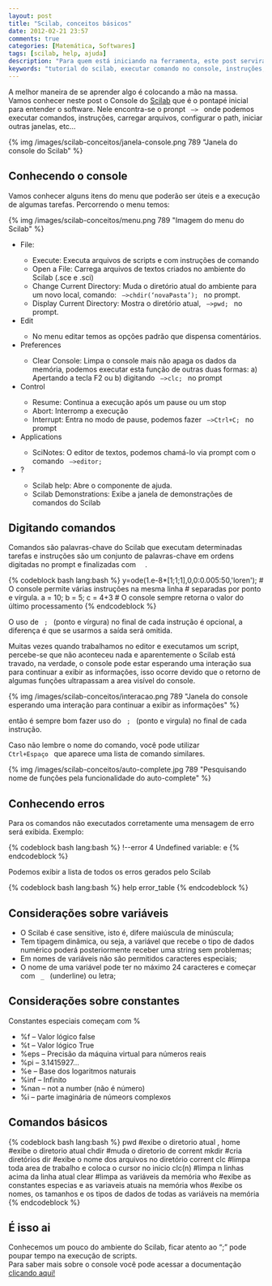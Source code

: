 ```yaml
---
layout: post
title: "Scilab, conceitos básicos"
date: 2012-02-21 23:57
comments: true
categories: [Matemática, Softwares]
tags: [scilab, help, ajuda]
description: "Para quem está iniciando na ferramenta, este post servirá para entender alguns conceitos básicos"
keywords: "tutorial do scilab, executar comando no console, instruções, carregar arquivos utilizando comandos do console, configurar o path do projeto, iniciar o scinote, comandos do console, pronpt no scilab"
---
```


<p>
A melhor maneira de se aprender algo é colocando a mão na massa. <br />
Vamos conhecer neste post o Console do <a href="http://www.scilab.org/" title="Site oficial do Scilab para download da ferramenta e tutoriais" >Scilab</a> que é o pontapé inicial para entender
 o software. Nele encontra-se o pronpt <code> –> </code> onde podemos executar comandos, instruções, carregar arquivos, configurar o path, iniciar outras janelas, etc…
</p>

<!-- more -->

{% img /images/scilab-conceitos/janela-console.png 789 "Janela do console do Scilab" %}

<h2>Conhecendo o console</h2>
<p>
Vamos conhecer alguns itens do menu que poderão ser úteis e a execução de algumas tarefas. Percorrendo o menu temos:
</p>
{% img /images/scilab-conceitos/menu.png 789 "Imagem do menu do Scilab" %}

<p>

<ul>
  <li>File:</li>
    <ul>
      <li>Execute: Executa arquivos de scripts e com instruções de comando</li>
      <li>Open a File: Carrega arquivos de textos criados no ambiente do Scilab (.sce e .sci)</li>
      <li>Change Current Directory: Muda o diretório atual do ambiente para um novo local,  comando: <code> –>chdir(‘novaPasta’); </code> no prompt.</li>
      <li>Display Current Directory: Mostra o diretório atual, <code> –>pwd; </code> no prompt.</li>
    </ul>
  <li>Edit</li>
    <ul>
      <li>No menu editar temos as opções padrão que dispensa comentários.</li>
    </ul>
  <li>Preferences</li>
    <ul>
      <li>Clear Console: Limpa o console mais não apaga os dados da memória, podemos executar esta função de outras duas formas: a) Apertando a tecla F2 ou  b) digitando <code> –>clc; </code> no prompt</li>
    </ul>  
  <li>Control</li>
    <ul>
      <li>Resume: Continua a execução após um pause ou um stop</li>
      <li>Abort: Interromp a execução</li>
      <li>Interrupt: Entra no modo de pause, podemos fazer <code> –>Ctrl+C; </code> no prompt</li>
    </ul>
  <li>Applications</li>
    <ul>
      <li>SciNotes: O editor de textos, podemos chamá-lo via prompt com o comando <code> –>editor; </code></li>
    </ul>
  <li>?</li>
    <ul>
      <li>Scilab help: Abre o componente de ajuda.</li>
      <li>Scilab Demonstrations: Exibe a janela de demonstrações de comandos do Scilab</li>
    </ul>
</ul>
</p>

<h2>Digitando comandos</h2>
<p>
Comandos são palavras-chave do Scilab que executam determinadas tarefas e instruções são um conjunto de 
palavras-chave em ordens digitadas no prompt e finalizadas com <code> <Enter> </code>.
</p>
{% codeblock bash lang:bash %}
y=ode(1.e-8*[1;1;1],0,0:0.005:50,'loren');
# O console permite várias instruções na mesma linha 
# separadas por ponto e vírgula.
a = 10; b = 5; c = 4+3
# O console sempre retorna  o valor do último processamento
{% endcodeblock %}

<p>
O uso de <code> ; </code> (ponto e vírgura) no final de cada instrução é opcional, a diferença é que se usarmos a saída será omitida.
</p>

<p>
Muitas vezes quando trabalhamos no editor e executamos um script, percebe-se que não aconteceu nada e aparentemente o 
Scilab está travado, na verdade, o console pode estar esperando uma interação sua para continuar a exibir as 
informações, isso ocorre devido que o retorno de algumas funções ultrapassam a area visível do console.
</p>

{% img /images/scilab-conceitos/interacao.png 789  "Janela do console esperando uma interação para continuar a exibir as informações" %}

<p>
então é sempre bom fazer uso do <code> ; </code> (ponto e virgula) no final de cada instrução.<br />

Caso não lembre o nome do comando, você pode utilizar <code> Ctrl+Espaço </code> que aparece uma lista de comando similares.
</p>

{% img /images/scilab-conceitos/auto-complete.jpg 789 "Pesquisando nome de funções pela funcionalidade do auto-complete" %}

<h2>Conhecendo erros</h2>
<p>
Para os comandos não executados corretamente uma mensagem de erro será exibida. Exemplo:
</p>
{% codeblock bash lang:bash %}
!--error 4
Undefined variable: e
{% endcodeblock %}

<p>
Podemos exibir a lista de todos os erros gerados pelo Scilab
</p>
{% codeblock bash lang:bash %}
help error_table
{% endcodeblock %}

<h2>Considerações sobre variáveis</h2>
<p>
<ul>
  <li>O Scilab é case sensitive, isto é, difere maiúscula de minúscula;</li>
  <li>Tem tipagem dinâmica, ou seja, a variável que recebe o tipo de dados numérico poderá posteriormente receber uma string sem problemas;</li>
  <li>Em nomes de variáveis não são permitidos caracteres especiais;</li>
  <li>O nome de uma variável pode ter no máximo 24 caracteres e começar com <code> _ </code> (underline) ou letra;</li>
</ul>
</p>

<h2>Considerações sobre constantes</h2>
<p>
Constantes especiais começam com %
<ul>
  <li>%f – Valor lógico false</li>
  <li>%t – Valor lógico True</li>
  <li>%eps – Precisão da máquina virtual para números reais</li>
  <li>%pi – 3.1415927…</li>
  <li>%e – Base dos logaritmos naturais</li>
  <li>%inf – Infinito</li>
  <li>%nan – not a number (não é número)</li>
  <li>%i – parte imaginária de númeors complexos</li>
</ul>
</p>

<h2>Comandos básicos</h2>

{% codeblock bash lang:bash %}
pwd         #exibe o diretorio atual ,
home        #exibe o diretorio atual
chdir       #muda o diretorio de corrent
mkdir       #cria diretórios
dir         #exibe o nome dos arquivos no diretório corrent
clc         #limpa toda area de trabalho e coloca o cursor no inicio
clc(n)      #limpa n linhas acima da linha atual
clear       #limpa as variáveis da memória
who         #exibe  as constantes especias e as variaveis atuais na memória
whos        #exibe os nomes, os tamanhos e os tipos de dados de todas as variáveis na memória
{% endcodeblock %}

<h2>É isso ai</h2>
<p>
Conhecemos um pouco do ambiente do Scilab, ficar atento ao “;” pode poupar tempo na execução de scripts.<br /> 
Para saber mais sobre o console você pode acessar a documentação <a href="http://help.scilab.org/docs/5.3.2/pt_BR/console.html" title="Ir para página do console">clicando aqui!</a>
</p>




